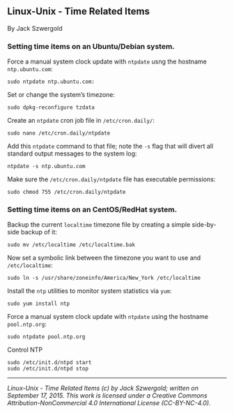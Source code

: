 ## Linux-Unix - Time Related Items

By Jack Szwergold

### Setting time items on an Ubuntu/Debian system.

Force a manual system clock update with `ntpdate` usng the hostname `ntp.ubuntu.com`:

    sudo ntpdate ntp.ubuntu.com:

Set or change the system’s timezone:

    sudo dpkg-reconfigure tzdata

Create an `ntpdate` cron job file in `/etc/cron.daily/`:

    sudo nano /etc/cron.daily/ntpdate

Add this `ntpdate` command to that file; note the `-s` flag that will divert all standard output messages to the system log:

    ntpdate -s ntp.ubuntu.com

Make sure the `/etc/cron.daily/ntpdate` file has executable permissions:

    sudo chmod 755 /etc/cron.daily/ntpdate

### Setting time items on an CentOS/RedHat system.

Backup the current `localtime` timezone file by creating a simple side-by-side backup of it:

    sudo mv /etc/localtime /etc/localtime.bak

Now set a symbolic link between the timezone you want to use and `/etc/localtime`:

    sudo ln -s /usr/share/zoneinfo/America/New_York /etc/localtime

Install the `ntp` utilities to monitor system statistics via `yum`:

    sudo yum install ntp

Force a manual system clock update with `ntpdate` using the hostname `pool.ntp.org`:

    sudo ntpdate pool.ntp.org

Control NTP

    sudo /etc/init.d/ntpd start
    sudo /etc/init.d/ntpd stop

***

*Linux-Unix - Time Related Items (c) by Jack Szwergold; written on September 17, 2015. This work is licensed under a Creative Commons Attribution-NonCommercial 4.0 International License (CC-BY-NC-4.0).*
